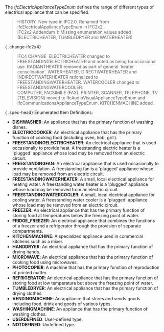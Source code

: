 The _IfcElectricApplianceTypeEnum_ defines the range of different types of electrical appliance that can be specified.

> HISTORY&nbsp; New type in IFC2.0. Renamed from IfcElectricalApplianceTypeEnum in IFC2x2.  
> IFC2x2 Addendum 1: Missing enumeration values added (ELECTRICHEATER, TUMBLEDRYER and WATERHEATER)

{ .change-ifc2x4}
> IFC4 CHANGE&nbsp; ELECTRICHEATER changed to FREESTANDINGELECTRICHEATER and noted as being for occasional use. RADIANTHEATER removed as part of general 'heater consolidation'. WATERHEATER, DIRECTWATERHEATER and INDIRECTWATERHEATER rationalized to FREESTANDINGWATERHEATER. WATERCOOLER changed to FREESTANDINGWATERCOOLER.   
> COMPUTER, FACSIMILE (FAX), PRINTER, SCANNER, TELEPHONE, TV (TELEVISION) moved to IfcAudioVisualApplianceTypeEnum and IfcCommunicationsApplianceTypeEnum. KITCHENMACHINE added.

{ .spec-head}
Enumerated Item Definitions:

* **DISHWASHER**: An appliance that has the primary function of washing dishes.
* **ELECTRICCOOKER**: An electrical appliance that has the primary function of cooking food (including oven, hob, grill).
* **FREESTANDINGELECTRICHEATER**: An electrical appliance that is used occasionally to provide heat. A freestanding electric heater is a 'plugged' appliance whose load may be removed from an electric circuit.
* **FREESTANDINGFAN**: An electrical appliance that is used occasionally to provide ventilation. A freestanding fan is a 'plugged' appliance whose load may be removed from an electric circuit.
* **FREESTANDINGWATERHEATER**: A small, local electrical appliance for heating water. A freestanding water heater is a 'plugged' appliance whose load may be removed from an electric circuit.
* **FREESTANDINGWATERCOOLER**: A small, local electrical appliance for cooling water. A freestanding water cooler is a 'plugged' appliance whose load may be removed from an electric circuit.
* **FREEZER**: An electrical appliance that has the primary function of storing food at temperatures below the freezing point of water.
* **FRIDGE_FREEZER**: An electrical appliance that combines the functions of a freezer and a refrigerator through the provision of separate compartments.
* **KITCHENMACHINE**: A specialized appliance used in commercial kitchens such as a mixer.
* **HANDDRYER**: An electrical appliance that has the primary function of drying hands.
* **MICROWAVE**: An electrical appliance that has the primary function of cooking food using microwaves.
* **PHOTOCOPIER**: A machine that has the primary function of reproduction of printed matter.
* **REFRIGERATOR**: An electrical appliance that has the primary function of storing food at low temperature but above the freezing point of water.
* **TUMBLEDRYER**: An electrical appliance that has the primary function of drying clothes.
* **VENDINGMACHINE**: An appliance that stores and vends goods including food, drink and goods of various types.
* **WASHINGMACHINE**: An appliance that has the primary function of washing clothes.
* **USERDEFINED**: User-defined type.
* **NOTDEFINED**: Undefined type.